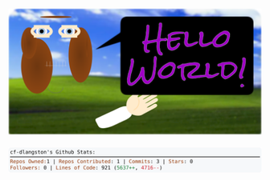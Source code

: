 <!-- 
Version 3.0.14
Built Fri Jul 05 2024 05:29:58 GMT+0000 (Coordinated Universal Time)
-->

<h1 align="center">
  <a href="https://github.com/cf-dlangston/cf-dlangston/tree/master/src" title="Click to View Source">
    <picture width="100%" alt="Dylan">
      <source media="(prefers-color-scheme: dark)" srcset="dylan-dark.svg?version=3.0.14">
      <img src="dylan-light.svg?version=3.0.14" alt="Dylan">
    </picture>
  </a>
</h1>

<div align="center">
  <picture width="100%" alt="Profile Info and Stats">
    <source media="(prefers-color-scheme: dark)" srcset="stats-dark.svg?version=3.0.14">
    <img src="stats-light.svg?version=3.0.14" alt="Profile Info and Stats">
  </picture>
</div>
